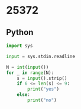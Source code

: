 # 25372

## Python

```python
import sys

input = sys.stdin.readline

N = int(input())
for _ in range(N):
    s = input().strip()
    if 6 <= len(s) <= 9:
        print("yes")
    else:
        print("no")

```
